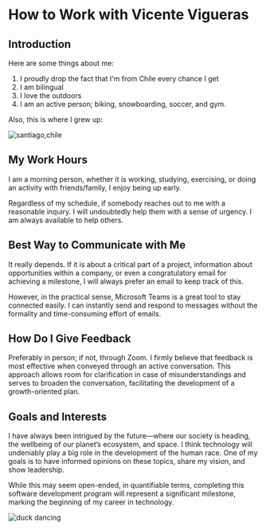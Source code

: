 
# How to Work with Vicente Vigueras

## Introduction

Here are some things about me:
1. I proudly drop the fact that I'm from Chile every chance I get 
1. I am bilingual
1. I love the outdoors
1. I am an active person; biking, snowboarding, soccer, and gym.  

Also, this is where I grew up:

![santiago,chile](https://storage.googleapis.com/chile-travel-newsite-static-content/2021/08/Vitrina_Centro_santiago.jpg)


## My Work Hours 

I am a morning person, whether it is working, studying, exercising, or doing an activity with friends/family, I enjoy being up early.  

Regardless of my schedule, if somebody reaches out to me with a reasonable inquiry. I will undoubtedly help them with a sense of urgency. I am always available to help others. 

 

## Best Way to Communicate with Me 

It really depends. If it is about a critical part of a project, information about opportunities within a company, or even a congratulatory email for achieving a milestone, I will always prefer an email to keep track of this.  

However, in the practical sense, Microsoft Teams is a great tool to stay connected easily. I can instantly send and respond to messages without the formality and time-consuming effort of emails.  

 

## How Do I Give Feedback 

Preferably in person; if not, through Zoom. I firmly believe that feedback is most effective when conveyed through an active conversation. This approach allows room for clarification in case of misunderstandings and serves to broaden the conversation, facilitating the development of a growth-oriented plan. 

 

## Goals and Interests 

I have always been intrigued by the future—where our society is heading, the wellbeing of our planet’s ecosystem, and space. I think technology will undeniably play a big role in the development of the human race. One of my goals is to have informed opinions on these topics, share my vision, and show leadership.  

While this may seem open-ended, in quantifiable terms, completing this software development program will represent a significant milestone, marking the beginning of my career in technology. 


![duck dancing](https://media.tenor.com/XclFYuGpS5UAAAAM/dancing-duck.gif)


